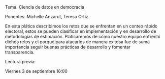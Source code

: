 Tema: Ciencia de datos en democracia

Ponentes: Michelle Anzarut, Teresa Ortiz

En esta plática describimos los retos que se enfrentan en un conteo rápido electoral, estos se pueden clasificar en implementación y en desarrollo de metodologías de estimación. Platicaremos de cómo nuestro equipo enfrentó dichos retos y el porqué para atacarlos de manera exitosa fue de suma importancia seguir buenas prácticas de desarrollo y fomentar transparencia.

Lectura previa:

Viernes 3 de septiembre 16:00
